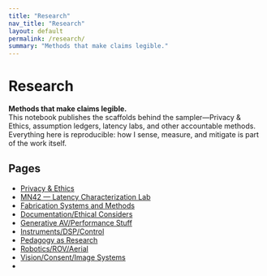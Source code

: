 ```yaml
---
title: "Research"
nav_title: "Research"
layout: default
permalink: /research/
summary: "Methods that make claims legible."
---
```


# Research

**Methods that make claims legible.**  
This notebook publishes the scaffolds behind the sampler—Privacy & Ethics, assumption ledgers, latency labs, and other accountable methods. Everything here is reproducible: how I sense, measure, and mitigate is part of the work itself.

## Pages
- [Privacy & Ethics](/research/privacy-ethics/)
- [MN42 — Latency Characterization Lab](/research/mn42-latency-lab/)
- [Fabrication Systems and Methods](/research/Fabrication_System_Met)
- [Documentation/Ethical Considers](/research/Documentation_Ethics_Me)
- [Generative AV/Performance Stuff](/research/Generative_AV_Performan)
- [Instruments/DSP/Control](Instruments_DSP_Control)
- [Pedagogy as Research](/research/Pedagogy_as_Research)
- [Robotics/ROV/Aerial](/research/Robotics_ROV_Aerial_Med)
- [Vision/Consent/Image Systems](/research/Vision_Consent_Image_Sy)
- <!-- Optional: [Glitch Geometry — Methods](/research/glitch-geometry-methods/) -->
